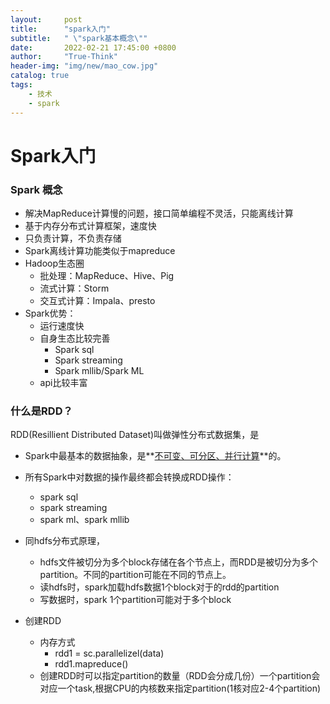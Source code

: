 ```yaml
---
layout:     post
title:      "spark入门"
subtitle:   " \"spark基本概念\""
date:       2022-02-21 17:45:00 +0800
author:     "True-Think"
header-img: "img/new/mao_cow.jpg"
catalog: true
tags:
    - 技术
    - spark
---
```

# Spark入门

### Spark 概念

- 解决MapReduce计算慢的问题，接口简单编程不灵活，只能离线计算
- 基于内存分布式计算框架，速度快
- 只负责计算，不负责存储
- Spark离线计算功能类似于mapreduce
- Hadoop生态圈
  - 批处理：MapReduce、Hive、Pig
  - 流式计算：Storm
  - 交互式计算：Impala、presto
- Spark优势：
  - 运行速度快
  - 自身生态比较完善
    - Spark sql
    - Spark streaming
    - Spark mllib/Spark ML
  - api比较丰富

### 什么是RDD？

RDD(Resillient Distributed Dataset)叫做弹性分布式数据集，是

- Spark中最基本的数据抽象，是**<u>不可变、可分区、并行计算</u>**的。

- 所有Spark中对数据的操作最终都会转换成RDD操作：	
  - spark sql
  - spark streaming
  - spark ml、spark mllib

- 同hdfs分布式原理，
  - hdfs文件被切分为多个block存储在各个节点上，而RDD是被切分为多个partition。不同的partition可能在不同的节点上。
  - 读hdfs时，spark加载hdfs数据1个block对于的rdd的partition
  - 写数据时，spark 1个partition可能对于多个block
- 创建RDD
  - 内存方式
    - rdd1 = sc.parallelizel(data)
    - rdd1.mapreduce() 
  - 创建RDD时可以指定partition的数量（RDD会分成几份）一个partition会对应一个task,根据CPU的内核数来指定partition(1核对应2-4个partition)

